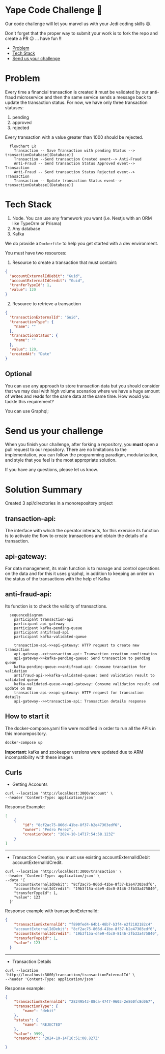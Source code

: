 # Yape Code Challenge :rocket:

Our code challenge will let you marvel us with your Jedi coding skills :smile:. 

Don't forget that the proper way to submit your work is to fork the repo and create a PR :wink: ... have fun !!

- [Problem](#problem)
- [Tech Stack](#tech_stack)
- [Send us your challenge](#send_us_your_challenge)

# Problem

Every time a financial transaction is created it must be validated by our anti-fraud microservice and then the same service sends a message back to update the transaction status.
For now, we have only three transaction statuses:

<ol>
  <li>pending</li>
  <li>approved</li>
  <li>rejected</li>  
</ol>

Every transaction with a value greater than 1000 should be rejected.

```mermaid
  flowchart LR
    Transaction -- Save Transaction with pending Status --> transactionDatabase[(Database)]
    Transaction --Send transaction Created event--> Anti-Fraud
    Anti-Fraud -- Send transaction Status Approved event--> Transaction
    Anti-Fraud -- Send transaction Status Rejected event--> Transaction
    Transaction -- Update transaction Status event--> transactionDatabase[(Database)]
```

# Tech Stack

<ol>
  <li>Node. You can use any framework you want (i.e. Nestjs with an ORM like TypeOrm or Prisma) </li>
  <li>Any database</li>
  <li>Kafka</li>    
</ol>

We do provide a `Dockerfile` to help you get started with a dev environment.

You must have two resources:

1. Resource to create a transaction that must containt:

```json
{
  "accountExternalIdDebit": "Guid",
  "accountExternalIdCredit": "Guid",
  "tranferTypeId": 1,
  "value": 120
}
```

2. Resource to retrieve a transaction

```json
{
  "transactionExternalId": "Guid",
  "transactionType": {
    "name": ""
  },
  "transactionStatus": {
    "name": ""
  },
  "value": 120,
  "createdAt": "Date"
}
```

## Optional

You can use any approach to store transaction data but you should consider that we may deal with high volume scenarios where we have a huge amount of writes and reads for the same data at the same time. How would you tackle this requirement?

You can use Graphql;

# Send us your challenge

When you finish your challenge, after forking a repository, you **must** open a pull request to our repository. There are no limitations to the implementation, you can follow the programming paradigm, modularization, and style that you feel is the most appropriate solution.

If you have any questions, please let us know.

# Solution Summary

Created 3 api/directories in a monorepository project

## transaction-api:
The interface with which the operator interacts, for this exercise its function is to activate the flow to create transactions and obtain the details of a transaction.

## api-gateway:
For data management, its main function is to manage and control operations on the data and for this it uses graphql, in addition to keeping an order on the status of the transactions with the help of Kafka

## anti-fraud-api:
Its function is to check the validity of transactions.

```mermaid
  sequenceDiagram
    participant transaction-api
    participant api-gateway
    participant kafka-pending-queue
    participant antifraud-api
    participant kafka-validated-queue

    transaction-api->>api-gateway: HTTP request to create new transaction
    api-gateway-->>transaction-api: Transaction creation confirmation
    api-gateway->>kafka-pending-queue: Send transaction to pending queue
    kafka-pending-queue->>antifraud-api: Consume transaction for validation
    antifraud-api->>kafka-validated-queue: Send validation result to validated queue
    kafka-validated-queue->>api-gateway: Consume validation result and update on DB
    transaction-api->>api-gateway: HTTP request for transaction details
    api-gateway-->>transaction-api: Transaction details response
```
## How to start it
The docker-compose.yaml file were modified in order to run all the APIs in this monorepository.
```bash
docker-compose up
```
**Important**: kafka and zookeeper versions were updated due to ARM incompatibility with these images
## Curls

- Getting Accounts
```curl
curl --location 'http://localhost:3000/account' \
--header 'Content-Type: application/json'
```
Response Example: 
```json
[
    {
        "id": "8cf2ac75-866d-41be-8f37-b2e47303edf6",
        "owner": "Pedro Perez",
        "creationDate": "2024-10-14T17:54:58.123Z"
    }
]
```
***
- Transaction Creation, you must use existing accountExternalIdDebit accountExternalIdCredit.
```curl
curl --location 'http://localhost:3000/transaction' \
--header 'Content-Type: application/json' \
--data '{
    "accountExternalIdDebit": "8cf2ac75-866d-41be-8f37-b2e47303edf6",
    "accountExternalIdCredit": "19b3f15a-d4e9-4bc0-8146-2fb33a475840",
    "transferTypeId": 1,
    "value": 123
  }'
```
Response example with transactionExternalId:
```json
{
    "transactionExternalId": "f890fed4-64b1-48b7-b3f4-e2f2182182c4"
    "accountExternalIdDebit": "8cf2ac75-866d-41be-8f37-b2e47303edf6",
    "accountExternalIdCredit": "19b3f15a-d4e9-4bc0-8146-2fb33a475840",
    "transferTypeId": 1,
    "value": 123
  }
```
***
- Transaction Details
```curl
curl --location 'http://localhost:3000/transaction/transactionExternalId' \
--header 'Content-Type: application/json'
```
Response example:
```json
{
    "transactionExternalId": "28249543-88ca-4747-9603-2e860fc8d067",
    "transactionType": {
        "name": "debit"
    },
    "status": {
        "name": "REJECTED"
    },
    "value": 9999,
    "createdAt": "2024-10-14T16:51:08.827Z"

}
```
